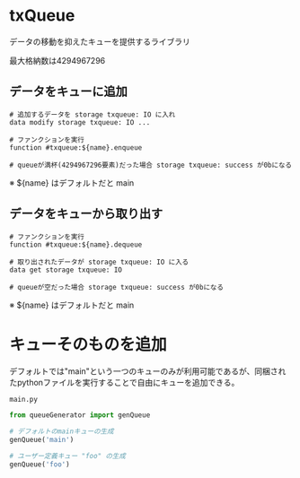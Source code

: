 # txQueue
データの移動を抑えたキューを提供するライブラリ

最大格納数は4294967296

## データをキューに追加
```
# 追加するデータを storage txqueue: IO に入れ
data modify storage txqueue: IO ...

# ファンクションを実行
function #txqueue:${name}.enqueue

# queueが満杯(4294967296要素)だった場合 storage txqueue: success が0bになる
```
※ ${name} はデフォルトだと main

## データをキューから取り出す
```
# ファンクションを実行
function #txqueue:${name}.dequeue

# 取り出されたデータが storage txqueue: IO に入る
data get storage txqueue: IO

# queueが空だった場合 storage txqueue: success が0bになる
```
※ ${name} はデフォルトだと main

# キューそのものを追加
デフォルトでは"main"という一つのキューのみが利用可能であるが、同梱されたpythonファイルを実行することで自由にキューを追加できる。
```Python
main.py

from queueGenerator import genQueue

# デフォルトのmainキューの生成
genQueue('main')

# ユーザー定義キュー "foo" の生成
genQueue('foo')
```
